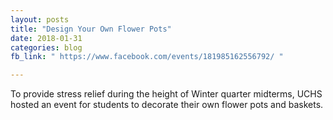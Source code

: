 ```yaml
---
layout: posts
title: "Design Your Own Flower Pots"
date: 2018-01-31
categories: blog
fb_link: " https://www.facebook.com/events/181985162556792/ "

---
```


To provide stress relief during the height of Winter quarter midterms, UCHS hosted an event for students to decorate their own flower pots and baskets.
